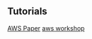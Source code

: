 ## Tutorials

[AWS Paper](https://docs.aws.amazon.com/AmazonECS/latest/developerguide/getting-started-fargate.html#get-started-fargate-task-def)
[aws workshop](https://ecsworkshop.com/)